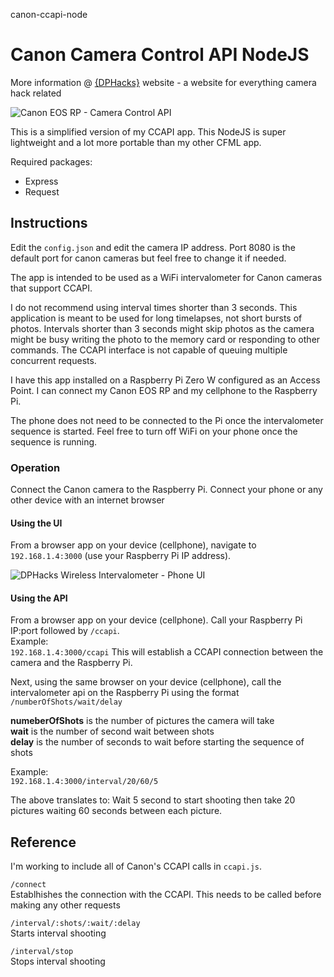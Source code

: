 canon-ccapi-node
# Canon Camera Control API NodeJS

More information @ [{DPHacks}](https://dphacks.com/how-to-canon-camera-control-api-ccapi/) website - a website for everything camera hack related

![Canon EOS RP - Camera Control API](https://i0.wp.com/dphacks.com/wp-content/uploads/2019/04/Canon-CCAPI-EOS-RP_1.jpg?resize=768%2C512&ssl=1 "Canon EOS RP - CCAPI")

This is a simplified version of my CCAPI app. This NodeJS is super lightweight and a lot more portable than my other CFML app.

Required packages:
- Express
- Request

## Instructions

Edit the ```config.json``` and edit the camera IP address. Port 8080 is the default port for canon cameras but feel free to change it if needed.

The app is intended to be used as a WiFi intervalometer for Canon cameras that support CCAPI.

I do not recommend using interval times shorter than 3 seconds. This application is meant to be used for long timelapses, not short bursts of photos. Intervals shorter than 3 seconds might skip photos as the camera might be busy writing the photo to the memory card or responding to other commands. The CCAPI interface is not capable of queuing multiple concurrent requests.

I have this app installed on a Raspberry Pi Zero W configured as an Access Point. I can connect my Canon EOS RP and my cellphone to the Raspberry Pi.

The phone does not need to be connected to the Pi once the intervalometer sequence is started. Feel free to turn off WiFi on your phone once the sequence is running.

### Operation

Connect the Canon camera to the Raspberry Pi.
Connect your phone or any other device with an internet browser

#### Using the UI

From a browser app on your device (cellphone), navigate to ```192.168.1.4:3000``` (use your Raspberry Pi IP address).

![DPHacks Wireless Intervalometer - Phone UI](https://dphacks.com/wp-content/uploads/2019/04/CCAPI-Phone-Intervalometer-Timelapse-576x1024.png "DPHacks Wireless Intervalometer - Phone UI")


#### Using the API

From a browser app on your device (cellphone). Call your Raspberry Pi IP:port followed by ```/ccapi```.\
Example:\
```192.168.1.4:3000/ccapi```
This will establish a CCAPI connection between the camera and the Raspberry Pi.

Next, using the same browser on your device (cellphone), call the intervalometer api on the Raspberry Pi using the format ```/numberOfShots/wait/delay```

**numeberOfShots** is the number of pictures the camera will take\
**wait** is the number of second wait between shots\
**delay** is the number of seconds to wait before starting the sequence of shots

Example:\
```192.168.1.4:3000/interval/20/60/5```

The above translates to: Wait 5 second to start shooting then take 20 pictures waiting 60 seconds between each picture.

## Reference

I'm working to include all of Canon's CCAPI calls in ```ccapi.js```.

```/connect```\
Establhishes the connection with the CCAPI. This needs to be called before making any other requests

```/interval/:shots/:wait/:delay```\
Starts interval shooting

```/interval/stop```\
Stops interval shooting
